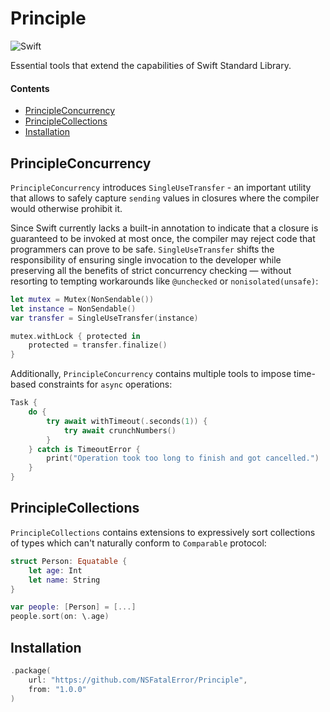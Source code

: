 # Principle

![Swift](https://img.shields.io/badge/Swift-6.0-EF5239?logo=swift&labelColor=white)

Essential tools that extend the capabilities of Swift Standard Library.

#### Contents
- [PrincipleConcurrency](#principleconcurrency)
- [PrincipleCollections](#principlecollections)
- [Installation](#installation)

## PrincipleConcurrency

`PrincipleConcurrency` introduces `SingleUseTransfer` - an important utility that allows to safely capture `sending` values in closures where the compiler would otherwise prohibit it.

Since Swift currently lacks a built-in annotation to indicate that a closure is guaranteed to be invoked at most once, the compiler may reject code that programmers can prove to be safe. `SingleUseTransfer` shifts the responsibility of ensuring single invocation to the developer while preserving all the benefits of strict concurrency checking — without resorting to tempting workarounds like `@unchecked` or `nonisolated(unsafe)`:

```swift
let mutex = Mutex(NonSendable())
let instance = NonSendable()
var transfer = SingleUseTransfer(instance)

mutex.withLock { protected in
    protected = transfer.finalize()
}
```

Additionally, `PrincipleConcurrency` contains multiple tools to impose time-based constraints for `async` operations:

```swift
Task {
    do {
        try await withTimeout(.seconds(1)) {
            try await crunchNumbers()
        }
    } catch is TimeoutError {
        print("Operation took too long to finish and got cancelled.")
    }
}
```

## PrincipleCollections

`PrincipleCollections` contains extensions to expressively sort collections of types which can't naturally conform to `Comparable` protocol:

```swift
struct Person: Equatable {
    let age: Int
    let name: String
}

var people: [Person] = [...]
people.sort(on: \.age)
```

## Installation

```swift
.package(
    url: "https://github.com/NSFatalError/Principle",
    from: "1.0.0"
)
```
